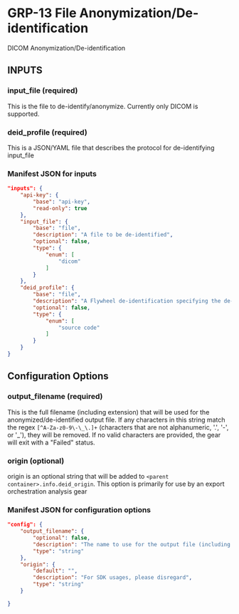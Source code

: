 # GRP-13 File Anonymization/De-identification
DICOM Anonymization/De-identification 

## INPUTS
### input_file (required)
This is the file to de-identify/anonymize. Currently only DICOM is 
supported.

### deid_profile (required)
This is a JSON/YAML file that describes the protocol for de-identifying
input_file

### Manifest JSON for inputs
``` json
"inputs": {
    "api-key": {
        "base": "api-key",
        "read-only": true
    },
    "input_file": {
        "base": "file",
        "description": "A file to be de-identified",
        "optional": false,
        "type": {
            "enum": [
                "dicom"
            ]
        }
    },
    "deid_profile": {
        "base": "file",
        "description": "A Flywheel de-identification specifying the de-identification actions to perform on input_file",
        "optional": false,
        "type": {
            "enum": [
                "source code"
            ]
        }
    }
}
```

## Configuration Options

### output_filename (required)
This is the full filename (including extension) that will be used for 
the anonymized/de-identified output file. If any characters in this 
string match the regex `[^A-Za-z0-9\-\_\.]+` (characters that are 
not alphanumeric, '.', '-', or '_'), they will be removed. If no valid 
characters are provided, the gear will exit with a "Failed" status.

### origin (optional)
origin is an optional string that will be added to 
`<parent container>.info.deid_origin`. This option is primarily for use 
by an export orchestration analysis gear

### Manifest JSON for configuration options
``` json
"config": {
    "output_filename": {
        "optional": false,
        "description": "The name to use for the output file (including extension). Cannot match the name of any file in gear destination container",
        "type": "string"
    },
    "origin": {
        "default": "",
        "description": "For SDK usages, please disregard",
        "type": "string"
    }

}
```